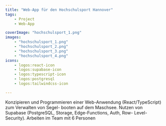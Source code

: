 ```yaml
---
title: "Web-App für den Hochschulsport Hannover"
tags: 
    - Project
    - Web-App

coverImage: "hochschulsport_1.png"
images:
    - "hochschulsport_1.png"
    - "hochschulsport_2.png"
    - "hochschulsport_3.png"
    - "hochschulsport_4.png"
icons:
    - logos:react-icon
    - logos:supabase-icon
    - logos:typescript-icon
    - logos:postgresql
    - logos:tailwindcss-icon

---
```




Konzipieren und Programmieren einer Web-Anwendung (React/TypeScript) zum Verwalten von Segel-
booten auf dem Maschsee. Nutzen von Supabase (PostgreSQL, Storage, Edge-Functions, Auth, Row-
Level-Security). Arbeiten im Team mit 6 Personen